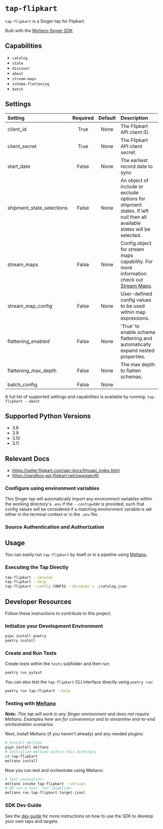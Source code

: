 # `tap-flipkart`

`tap-flipkart` is a Singer tap for Flipkart.

Built with the [Meltano Singer SDK](https://sdk.meltano.com).

## Capabilities

* `catalog`
* `state`
* `discover`
* `about`
* `stream-maps`
* `schema-flattening`
* `batch`

## Settings

| Setting                  | Required | Default | Description |
|:-------------------------|:--------:|:-------:|:------------|
| client_id                | True     | None    | The Flipkart API client ID. |
| client_secret            | True     | None    | The Flipkart API client secret. |
| start_date               | False    | None    | The earliest record date to sync |
| shipment_state_selections| False    | None    | An object of include or exclude options for shipment states. If left null then all available states will be selected. |
| stream_maps              | False    | None    | Config object for stream maps capability. For more information check out [Stream Maps](https://sdk.meltano.com/en/latest/stream_maps.html). |
| stream_map_config        | False    | None    | User-defined config values to be used within map expressions. |
| flattening_enabled       | False    | None    | 'True' to enable schema flattening and automatically expand nested properties. |
| flattening_max_depth     | False    | None    | The max depth to flatten schemas. |
| batch_config             | False    | None    |             |

A full list of supported settings and capabilities is available by running: `tap-flipkart --about`

## Supported Python Versions

* 3.8
* 3.9
* 3.10
* 3.11

## Relevant Docs

- https://seller.flipkart.com/api-docs/fmsapi_index.html
- https://sandbox-api.flipkart.net/swagger/#/

### Configure using environment variables

This Singer tap will automatically import any environment variables within the working directory's
`.env` if the `--config=ENV` is provided, such that config values will be considered if a matching
environment variable is set either in the terminal context or in the `.env` file.

### Source Authentication and Authorization

## Usage

You can easily run `tap-flipkart` by itself or in a pipeline using [Meltano](https://meltano.com/).

### Executing the Tap Directly

```bash
tap-flipkart --version
tap-flipkart --help
tap-flipkart --config CONFIG --discover > ./catalog.json
```

## Developer Resources

Follow these instructions to contribute to this project.

### Initialize your Development Environment

```bash
pipx install poetry
poetry install
```

### Create and Run Tests

Create tests within the `tests` subfolder and
  then run:

```bash
poetry run pytest
```

You can also test the `tap-flipkart` CLI interface directly using `poetry run`:

```bash
poetry run tap-flipkart --help
```

### Testing with [Meltano](https://www.meltano.com)

_**Note:** This tap will work in any Singer environment and does not require Meltano.
Examples here are for convenience and to streamline end-to-end orchestration scenarios._

Next, install Meltano (if you haven't already) and any needed plugins:

```bash
# Install meltano
pipx install meltano
# Initialize meltano within this directory
cd tap-flipkart
meltano install
```

Now you can test and orchestrate using Meltano:

```bash
# Test invocation:
meltano invoke tap-flipkart --version
# OR run a test `run` pipeline:
meltano run tap-flipkart target-jsonl
```

### SDK Dev Guide

See the [dev guide](https://sdk.meltano.com/en/latest/dev_guide.html) for more instructions on how to use the SDK to
develop your own taps and targets.
